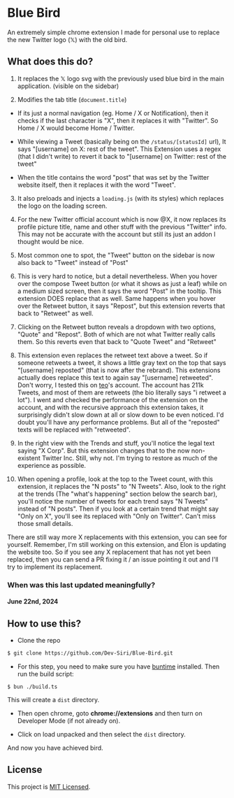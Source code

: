 # Blue Bird

An extremely simple chrome extension I made for personal use to replace the new Twitter logo (𝕏) with the old bird.

## What does this do?

1. It replaces the 𝕏 logo svg with the previously used blue bird in the main application. (visible on the sidebar)

2. Modifies the tab title (`document.title`)

- If its just a normal navigation (eg. Home / X or Notification), then it checks if the last character is "X", then it replaces it with "Twitter". So Home / X would become Home / Twitter.

- While viewing a Tweet (basically being on the `/status/[statusId]` url), It says "\[username\] on X: rest of the tweet". This Extension uses a regex (that I didn't write) to revert it back to "\[username\] on Twitter: rest of the tweet"

- When the title contains the word "post" that was set by the Twitter website itself, then it replaces it with the word "Tweet".

3. It also preloads and injects a `loading.js` (with its styles) which replaces the logo on the loading screen.

4. For the new Twitter official account which is now @X, it now replaces its profile picture title, name and other stuff with the previous "Twitter" info. This may not be accurate with the account but still its just an addon I thought would be nice.

5. Most common one to spot, the "Tweet" button on the sidebar is now also back to "Tweet" instead of "Post"

6. This is very hard to notice, but a detail nevertheless. When you hover over the compose Tweet button (or what it shows as just a leaf) while on a medium sized screen, then it says the word "Post" in the tooltip. This extension DOES replace that as well. Same happens when you hover over the Retweet button, it says "Repost", but this extension reverts that back to "Retweet" as well.

7. Clicking on the Retweet button reveals a dropdown with two options, "Quote" and "Repost". Both of which are not what Twitter really calls them. So this reverts even that back to "Quote Tweet" and "Retweet"

8. This extension even replaces the retweet text above a tweet. So if someone retweets a tweet, it shows a little gray text on the top that says "\[username\] reposted" (that is now after the rebrand). This extensions actually does replace this text to again say "\[username\] retweeted". Don't worry, I tested this on [teo](https://twitter.com/teo_b0)'s account. The account has 211k Tweets, and most of them are retweets (the bio literally says "i retweet a lot"). I went and checked the performance of the extension on the account, and with the recursive approach this extension takes, it surprisingly didn't slow down at all or slow down to be even noticed. I'd doubt you'll have any performance problems. But all of the "reposted" texts will be replaced with "retweeted".

9. In the right view with the Trends and stuff, you'll notice the legal text saying "X Corp". But this extension changes that to the now non-existent Twitter Inc. Still, why not. I'm trying to restore as much of the experience as possible.

10. When opening a profile, look at the top to the Tweet count, with this extension, it replaces the "N posts" to "N Tweets". Also, look to the right at the trends (The "what's happening" section below the search bar), you'll notice the number of tweets for each trend says "N Tweets" instead of "N posts". Then if you look at a certain trend that might say "Only on X", you'll see its replaced with "Only on Twitter". Can't miss those small details.

There are still way more X replacements with this extension, you can see for yourself. Remember, I'm still working on this extension, and Elon is updating the website too. So if you see any X replacement that has not yet been replaced, then you can send a PR fixing it / an issue pointing it out and I'll try to implement its replacement.

### When was this last updated meaningfully?

#### June 22nd, 2024

## How to use this?

- Clone the repo

```sh
$ git clone https://github.com/Dev-Siri/Blue-Bird.git
```

- For this step, you need to make sure you have [buntime](https://bun.sh) installed. Then run the build script:

```
$ bun ./build.ts
```

This will create a `dist` directory.

- Then open chrome, goto **chrome://extensions** and then turn on Developer Mode (if not already on).

- Click on load unpacked and then select the `dist` directory.

And now you have achieved bird.

## License

This project is [MIT Licensed](LICENSE).
